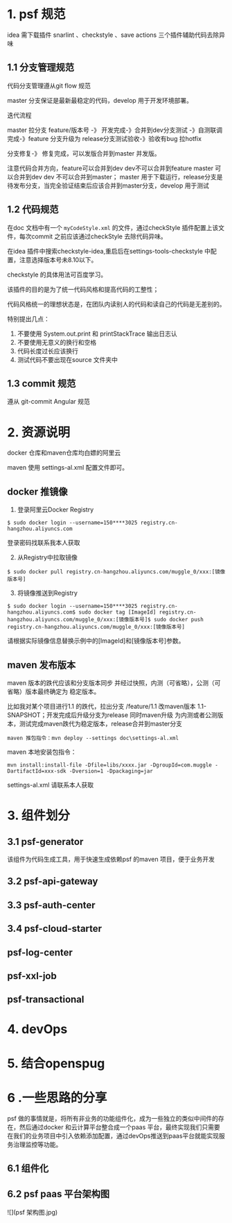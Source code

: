 # 1. psf 规范

idea 需下载插件 snarlint 、checkstyle 、save actions 三个插件辅助代码去除异味 

## 1.1 分支管理规范

代码分支管理遵从git flow 规范

master 分支保证是最新最稳定的代码，develop 用于开发环境部署。

迭代流程

master 拉分支 feature/版本号 -》 开发完成-》合并到dev分支测试 -》自测联调完成-》feature 分支升级为 release分支测试验收-》验收有bug 拉hotfix

分支修复-》 修复完成，可以发版合并到master 并发版。


注意代码合并方向，feature可以合并到dev dev不可以合并到feature master 可以合并到dev dev 不可以合并到master；
master 用于下载运行，release分支是待发布分支，当完全验证结束后应该合并到master分支，develop 用于测试

## 1.2 代码规范

在doc 文档中有一个 `myCodeStyle.xml` 的文件，通过checkStyle 插件配置上该文件，每次commit 之前应该通过checkStyle 去除代码异味。

在idea 插件中搜索checkstyle-idea,重启后在settings-tools-checkstyle 中配置，注意选择版本号未8.10以下。

checkstyle 的具体用法可百度学习。

该插件的目的是为了统一代码风格和提高代码的工整性；

代码风格统一的理想状态是，在团队内读别人的代码和读自己的代码是无差别的。

特别提出几点：

1. 不要使用 System.out.print 和 printStackTrace 输出日志认
2. 不要使用无意义的换行和空格
3. 代码长度过长应该换行
4. 测试代码不要出现在source 文件夹中

## 1.3 commit 规范

遵从 git-commit Angular 规范

# 2. 资源说明

docker 仓库和maven仓库均白嫖的阿里云

maven 使用 settings-al.xml 配置文件即可。

## docker 推镜像

  1. 登录阿里云Docker Registry

```
$ sudo docker login --username=150****3025 registry.cn-hangzhou.aliyuncs.com
```

登录密码找联系我本人获取

  2. 从Registry中拉取镜像

```
$ sudo docker pull registry.cn-hangzhou.aliyuncs.com/muggle_0/xxx:[镜像版本号]
```

  3. 将镜像推送到Registry

```
$ sudo docker login --username=150****3025 registry.cn-hangzhou.aliyuncs.com$ sudo docker tag [ImageId] registry.cn-hangzhou.aliyuncs.com/muggle_0/xxx:[镜像版本号]$ sudo docker push registry.cn-hangzhou.aliyuncs.com/muggle_0/xxx:[镜像版本号]
```

请根据实际镜像信息替换示例中的[ImageId]和[镜像版本号]参数。


## maven 发布版本

maven 版本的跌代应该和分支版本同步 并经过快照，内测（可省略），公测（可省略）版本最终确定为 稳定版本。

比如我对某个项目进行1.1 的跌代，拉出分支 /feature/1.1  改maven版本 1.1-SNAPSHOT；开发完成后升级分支为release 同时maven升级 为内测或者公测版本，测试完成maven跌代为稳定版本，release合并到master分支

`maven 推包指令：mvn deploy --settings doc\settings-al.xml`

maven 本地安装包指令：

```shell
mvn install:install-file -Dfile=libs/xxxx.jar -DgroupId=com.muggle -DartifactId=xxx-sdk -Dversion=1 -Dpackaging=jar
```

settings-al.xml 请联系本人获取

# 3. 组件划分

## 3.1 psf-generator

该组件为代码生成工具，用于快速生成依赖psf 的maven 项目，便于业务开发

## 3.2 psf-api-gateway


## 3.3 psf-auth-center

## 3.4 psf-cloud-starter

## psf-log-center

## psf-xxl-job

## psf-transactional

# 4. devOps

# 5. 结合openspug

# 6 .一些思路的分享

psf 做的事情就是，将所有非业务的功能组件化，成为一些独立的类似中间件的存在，然后通过docker 和云计算平台整合成一个paas 平台，最终实现我们只需要在我们的业务项目中引入依赖添加配置，通过devOps推送到paas平台就能实现服务治理监控等功能。

## 6.1 组件化

## 6.2 psf paas 平台架构图

![](psf 架构图.jpg)

